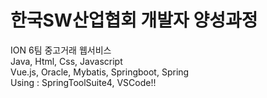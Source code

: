 # 한국SW산업협회 개발자 양성과정
ION 6팀 중고거래 웹서비스 <br>
Java, Html, Css, Javascript<br>
Vue.js, Oracle, Mybatis, Springboot, Spring<br>
Using : SpringToolSuite4, VSCode!!
